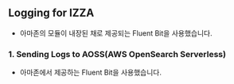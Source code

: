 ## Logging for IZZA
- 아마존의 모듈이 내장된 채로 제공되는 Fluent Bit을 사용했습니다.
### 1. Sending Logs to AOSS(AWS OpenSearch Serverless)
- 아마존에서 제공하는 Fluent Bit을 사용했습니다.